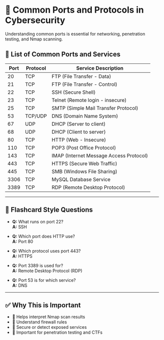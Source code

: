 # 🔐 Common Ports and Protocols in Cybersecurity

Understanding common ports is essential for networking, penetration testing, and Nmap scanning.

## 📘 List of Common Ports and Services

| Port | Protocol | Service Description            |
|------|----------|--------------------------------|
| 20   | TCP      | FTP (File Transfer - Data)     |
| 21   | TCP      | FTP (File Transfer - Control)  |
| 22   | TCP      | SSH (Secure Shell)             |
| 23   | TCP      | Telnet (Remote login - insecure) |
| 25   | TCP      | SMTP (Simple Mail Transfer Protocol) |
| 53   | TCP/UDP  | DNS (Domain Name System)       |
| 67   | UDP      | DHCP (Server to client)        |
| 68   | UDP      | DHCP (Client to server)        |
| 80   | TCP      | HTTP (Web - Insecure)          |
| 110  | TCP      | POP3 (Post Office Protocol)    |
| 143  | TCP      | IMAP (Internet Message Access Protocol) |
| 443  | TCP      | HTTPS (Secure Web Traffic)     |
| 445  | TCP      | SMB (Windows File Sharing)     |
| 3306 | TCP      | MySQL Database Service         |
| 3389 | TCP      | RDP (Remote Desktop Protocol)  |

---

## 🧠 Flashcard Style Questions

- **Q:** What runs on port 22?  
  **A:** SSH

- **Q:** Which port does HTTP use?  
  **A:** Port 80

- **Q:** Which protocol uses port 443?  
  **A:** HTTPS

- **Q:** Port 3389 is used for?  
  **A:** Remote Desktop Protocol (RDP)

- **Q:** Port 53 is for which service?  
  **A:** DNS

---

## ✅ Why This is Important

- 🔎 Helps interpret Nmap scan results  
- 🚧 Understand firewall rules  
- 🔐 Secure or detect exposed services  
- 🧪 Important for penetration testing and CTFs

